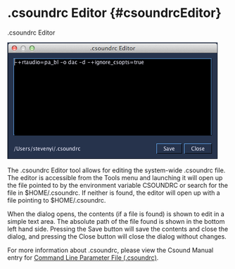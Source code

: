 .csoundrc Editor {#csoundrcEditor}
================

.csoundrc Editor

![.csoundrc Editor](images/csoundrc_editor.png)

The .csoundrc Editor tool allows for editing the system-wide .csoundrc
file. The editor is accessible from the Tools menu and launching it will
open up the file pointed to by the environment variable CSOUNDRC or
search for the file in \$HOME/.csoundrc. If neither is found, the editor
will open up with a file pointing to \$HOME/.csoundrc.

When the dialog opens, the contents (if a file is found) is shown to
edit in a simple text area. The absolute path of the file found is shown
in the bottom left hand side. Pressing the Save button will save the
contents and close the dialog, and pressing the Close button will close
the dialog without changes.

For more information about .csoundrc, please view the Csound Manual
entry for [Command Line Parameter File
(.csoundrc)](https://csound.github.io/docs/manual/CommandUnifileParFile.html).
